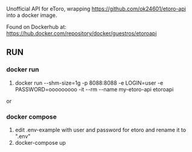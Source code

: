 
Unofficial API for eToro, wrapping https://github.com/ok24601/etoro-api into a docker image.

Found on Dockerhub at: https://hub.docker.com/repository/docker/guestros/etoroapi

## RUN

### docker run

1. docker run --shm-size=1g -p 8088:8088 -e LOGIN=user -e PASSWORD=ooooooooo -it --rm --name my-etoro-api etoroapi

or 

### docker compose

1. edit .env-example with user and password for etoro and rename it to ".env"
2. docker-compose up